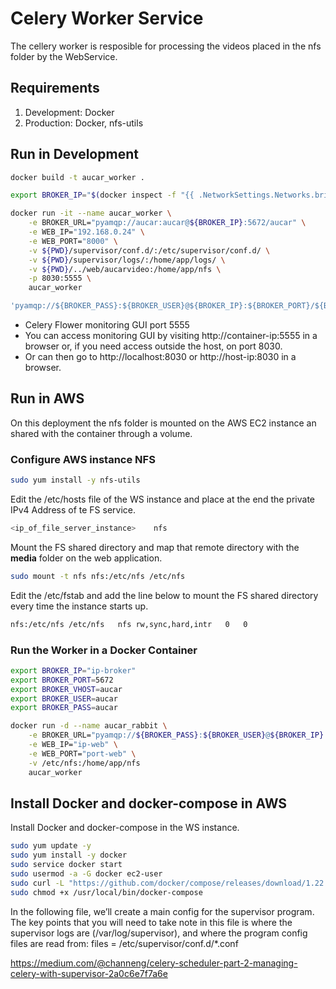 # Celery Worker Service

The cellery worker is resposible for processing the videos placed in the nfs folder by the WebService. 

## Requirements

1. Development: Docker
2. Production: Docker, nfs-utils

## Run in Development

```sh
docker build -t aucar_worker .
```

```sh
export BROKER_IP="$(docker inspect -f "{{ .NetworkSettings.Networks.bridge.IPAddress }}" aucar_rabbit)"
```
<!-- export WEB_IP=<web-app-ip>
export WEB_PORT=<web-app-port> -->

```sh
docker run -it --name aucar_worker \
	-e BROKER_URL="pyamqp://aucar:aucar@${BROKER_IP}:5672/aucar" \
	-e WEB_IP="192.168.0.24" \
	-e WEB_PORT="8000" \
	-v ${PWD}/supervisor/conf.d/:/etc/supervisor/conf.d/ \
	-v ${PWD}/supervisor/logs/:/home/app/logs/ \
	-v ${PWD}/../web/aucarvideo:/home/app/nfs \
	-p 8030:5555 \
	aucar_worker
```

```sh
'pyamqp://${BROKER_PASS}:${BROKER_USER}@${BROKER_IP}:${BROKER_PORT}/${BROKER_VHOST}'
```

* Celery Flower monitoring GUI port 5555
* You can access monitoring GUI by visiting http://container-ip:5555 in a browser or, if you need access outside the host, on port 8030.
* Or can then go to http://localhost:8030 or http://host-ip:8030 in a browser.

## Run in AWS

On this deployment the nfs folder is mounted on the AWS EC2 instance an shared with the container through a volume.

### Configure AWS instance NFS

```sh
sudo yum install -y nfs-utils
```

Edit the /etc/hosts file of the WS instance and place at the end the private IPv4 Address of te FS service.

```sh
<ip_of_file_server_instance> 	nfs
```

Mount the FS shared directory and map that remote directory with the **media** folder on the web application.

```sh
sudo mount -t nfs nfs:/etc/nfs /etc/nfs
```

Edit the /etc/fstab and add the line below to mount the FS shared directory every time the instance starts up. 

```sh
nfs:/etc/nfs /etc/nfs	nfs	rw,sync,hard,intr	0	0
```

### Run the Worker in a Docker Container

```sh
export BROKER_IP="ip-broker"
export BROKER_PORT=5672
export BROKER_VHOST=aucar
export BROKER_USER=aucar
export BROKER_PASS=aucar
```

```sh
docker run -d --name aucar_rabbit \
	-e BROKER_URL="pyamqp://${BROKER_PASS}:${BROKER_USER}@${BROKER_IP}:${BROKER_PORT}/${BROKER_VHOST}" \
	-e WEB_IP="ip-web" \
	-e WEB_PORT="port-web" \
	-v /etc/nfs:/home/app/nfs
	aucar_worker
```

## Install Docker and docker-compose in AWS 

Install Docker and docker-compose in the WS instance.

```sh
sudo yum update -y
sudo yum install -y docker
sudo service docker start
sudo usermod -a -G docker ec2-user
sudo curl -L "https://github.com/docker/compose/releases/download/1.22.0/docker-compose-$(uname -s)-$(uname -m)" -o /usr/local/bin/docker-compose
sudo chmod +x /usr/local/bin/docker-compose
```


In the following file, we’ll create a main config for the supervisor program. The key points that you will need to take note in this file is where the supervisor logs are (/var/log/supervisor), and where the program config files are read from: files = /etc/supervisor/conf.d/*.conf

https://medium.com/@channeng/celery-scheduler-part-2-managing-celery-with-supervisor-2a0c6e7f7a6e

